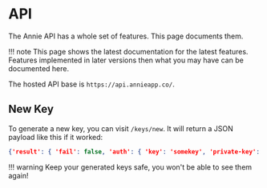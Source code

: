 # API

The Annie API has a whole set of features. This page documents them.

!!! note
    This page shows the latest documentation for the latest features.
    Features implemented in later versions then what you may have
    can be documented here.

The hosted API base is `https://api.annieapp.co/`.

## New Key

To generate a new key, you can visit `/keys/new`. It will return a JSON payload like this if it worked:

```json
{'result': { 'fail': false, 'auth': { 'key': 'somekey', 'private-key': 'someotherkey' }, 'message': 'you are now ready to use the Annie API' } }
```

!!! warning
    Keep your generated keys safe,
    you won't be able to see them
    again!
